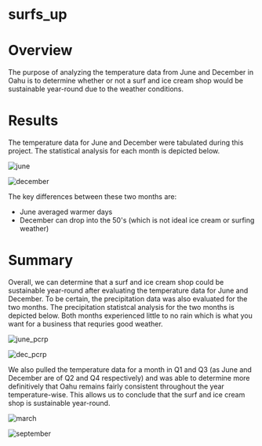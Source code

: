 # surfs_up

# Overview
The purpose of analyzing the temperature data from June and December in Oahu is to determine whether or not a surf and ice cream shop would be sustainable year-round due to the weather conditions.

# Results
The temperature data for June and December were tabulated during this project. The statistical analysis for each month is depicted below. 

![june](https://user-images.githubusercontent.com/71397190/101295758-37509b00-37e5-11eb-9064-940eb310f4aa.PNG)

![december](https://user-images.githubusercontent.com/71397190/101295753-3455aa80-37e5-11eb-88c8-e876dc8dce4c.PNG)

The key differences between these two months are:
* June averaged warmer days
* December can drop into the 50's (which is not ideal ice cream or surfing weather)

# Summary
Overall, we can determine that a surf and ice cream shop could be sustainable year-round after evaluating the temperature data for June and December. To be certain, the precipitation data was also evaluated for the two months. The precipitation statistcal analysis for the two months is depicted below. Both months experienced little to no rain which is what you want for a business that requries good weather.

![june_pcrp](https://user-images.githubusercontent.com/71397190/101295746-299b1580-37e5-11eb-8a13-c487584ddd94.PNG)

![dec_pcrp](https://user-images.githubusercontent.com/71397190/101295743-256ef800-37e5-11eb-99e3-d211f623864b.PNG)

We also pulled the temperature data for a month in Q1 and Q3 (as June and December are of Q2 and Q4 respectively) and was able to determine more definitively that Oahu remains fairly consistent throughout the year temperature-wise. This allows us to conclude that the surf and ice cream shop is sustainable year-round.

![march](https://user-images.githubusercontent.com/71397190/101295759-3881c800-37e5-11eb-9d21-a6acad4b1e0c.PNG)

![september](https://user-images.githubusercontent.com/71397190/101295762-39b2f500-37e5-11eb-848d-c7829a644e9f.PNG)
